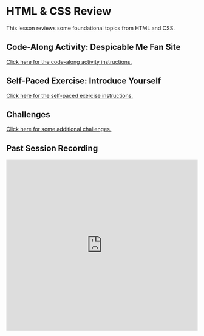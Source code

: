 # HTML & CSS Review
This lesson reviews some foundational topics from HTML and CSS.

## Code-Along Activity: Despicable Me Fan Site
[Click here for the code-along activity instructions.](HtmlCssReviewCodeAlong.md)

## Self-Paced Exercise: Introduce Yourself
[Click here for the self-paced exercise instructions.](IntroduceYourself.md)

## Challenges
[Click here for some additional challenges.](Challenge.md)


## Past Session Recording
<iframe width="100%" height="450px" src="https://www.youtube.com/embed/vpvRzymjOEo" frameborder="0" allow="accelerometer; autoplay; clipboard-write; encrypted-media; gyroscope; picture-in-picture" allowfullscreen></iframe>
